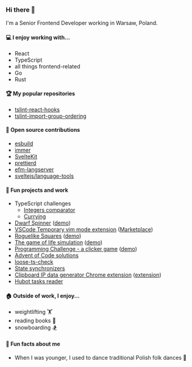 ### Hi there 👋

I'm a Senior Frontend Developer working in Warsaw, Poland.

#### 💻 I enjoy working with...

* React
* TypeScript
* all things frontend-related
* Go
* Rust

#### 🏆 My popular repositories

* [tslint-react-hooks](https://github.com/Gelio/tslint-react-hooks)
* [tslint-import-group-ordering](https://github.com/Gelio/tslint-import-group-ordering)

#### 🤝 Open source contributions

* [esbuild](https://github.com/evanw/esbuild)
* [immer](https://github.com/immerjs/immer)
* [SvelteKit](https://github.com/sveltejs/kit)
* [prettierd](https://github.com/fsouza/prettierd)
* [efm-langserver](https://github.com/mattn/efm-langserver)
* [sveltejs/language-tools](https://github.com/sveltejs/language-tools)

#### 🎈 Fun projects and work

* TypeScript challenges
  * [Integers comparator](https://github.com/type-challenges/type-challenges/issues/348)
  * [Currying](https://github.com/type-challenges/type-challenges/issues/516)
* [Dwarf Spinner](https://github.com/Gelio/dwarf-spinner) ([demo](https://gelio.github.io/dwarf-spinner/))
* [VSCode Temporary vim mode extension](https://github.com/Gelio/vscode-temporary-vim-motions) ([Marketplace](https://marketplace.visualstudio.com/items?itemName=gelio.temporary-vim-motions))
* [Roguelike Squares](https://github.com/Gelio/roguelike-squares) ([demo](http://gelio.github.io/roguelike-squares/build/index.html))
* [The game of life simulation](https://github.com/Gelio/game-of-life-simulation) ([demo](http://gelio.github.io/game-of-life-simulation/build/))
* [Programming Challenge - a clicker game](https://github.com/Gelio/Programming-Challenge) ([demo](http://gelio.github.io/Programming-Challenge/))
* [Advent of Code solutions](https://github.com/Gelio/advent-of-code-solutions)
* [loose-ts-check](https://github.com/Gelio/loose-ts-check)
* [State synchronizers](https://github.com/Gelio/state-synchronizers)
* [Clipboard IP data generator Chrome extension](https://github.com/Gelio/chrome-clipboard-data-generator-extension) ([extension](https://chrome.google.com/webstore/detail/clipboard-data-generator/jeakkdmlghlpbadeigbfebhioefcglef))
* [Hubot tasks reader](https://github.com/Gelio/hubot-sheets-task-reader)

#### 🏠 Outside of work, I enjoy...

* weightlifting 🏋️
* reading books 📕
* snowboarding 🏂

#### 📝 Fun facts about me

* When I was younger, I used to dance traditional Polish folk dances 🕺

<!--
**Gelio/Gelio** is a ✨ _special_ ✨ repository because its `README.md` (this file) appears on your GitHub profile.

Here are some ideas to get you started:

- 🔭 I’m currently working on ...
- 🌱 I’m currently learning ...
- 👯 I’m looking to collaborate on ...
- 🤔 I’m looking for help with ...
- 💬 Ask me about ...
- 📫 How to reach me: ...
- 😄 Pronouns: ...
- ⚡ Fun fact: ...
-->
